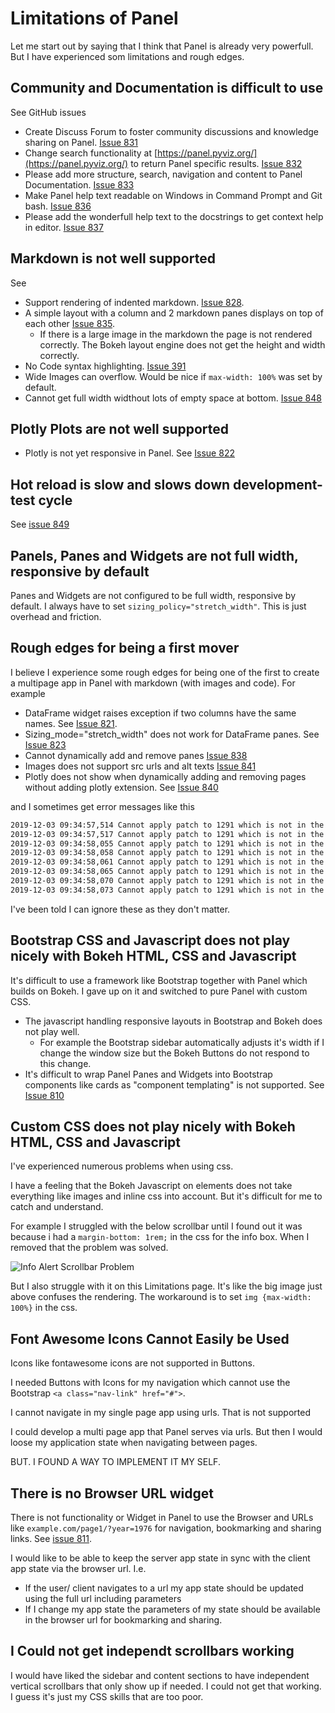 # Limitations of Panel

Let me start out by saying that I think that Panel is already very powerfull. But I have experienced som limitations and rough edges.

## Community and Documentation is difficult to use

See GitHub issues

- Create Discuss Forum to foster community discussions and knowledge sharing on Panel. [Issue 831](https://github.com/holoviz/panel/issues/831)
- Change search functionality at [https://panel.pyviz.org/](https://panel.pyviz.org/) to return Panel specific results. [Issue 832](https://github.com/holoviz/panel/issues/832)
- Please add more structure, search, navigation and content to Panel Documentation. [Issue 833](https://github.com/holoviz/panel/issues/833)
- Make Panel help text readable on Windows in Command Prompt and Git bash. [Issue 836](https://github.com/holoviz/panel/issues/836)
- Please add the wonderfull help text to the docstrings to get context help in editor. [Issue 837](https://github.com/holoviz/panel/issues/837)

## Markdown is not well supported

See

- Support rendering of indented markdown. [Issue 828](https://github.com/holoviz/panel/issues/828).
- A simple layout with a column and 2 markdown panes displays on top of each other [Issue 835](https://github.com/holoviz/panel/issues/835).
    - If there is a large image in the markdown the page is not rendered correctly. The Bokeh layout engine does not get the height and width correctly.
- No Code syntax highlighting. [Issue 391](https://github.com/holoviz/panel/issues/391)
- Wide Images can overflow. Would be nice if `max-width: 100%` was set by default.
- Cannot get full width widthout lots of empty space at bottom. [Issue 848](https://github.com/holoviz/panel/issues/848)

## Plotly Plots are not well supported

- Plotly is not yet responsive in Panel. See [Issue 822](https://github.com/holoviz/panel/issues/822)

## Hot reload is slow and slows down development-test cycle

See [issue 849](https://github.com/holoviz/panel/issues/849)

## Panels, Panes and Widgets are not full width, responsive by default

Panes and Widgets are not configured to be full width, responsive by default. I always have to set `sizing_policy="stretch_width"`. This is just overhead and friction.

## Rough edges for being a first mover

I believe I experience some rough edges for being one of the first to create a multipage app in Panel with markdown (with images and code). For example

- DataFrame widget raises exception if two columns have the same names. See [Issue 821](https://github.com/holoviz/panel/issues/821).
- Sizing_mode="stretch_width" does not work for DataFrame panes. See [Issue 823](https://github.com/holoviz/panel/issues/823)
- Cannot dynamically add and remove panes [Issue 838](https://github.com/holoviz/panel/issues/838)
- Images does not support src urls and alt texts [Issue 841](https://github.com/holoviz/panel/issues/841)
- Plotly does not show when dynamically adding and removing pages without adding plotly extension. See [Issue 840](https://github.com/holoviz/panel/issues/840)

and I sometimes get error messages like this

```bash
2019-12-03 09:34:57,514 Cannot apply patch to 1291 which is not in the document anymore
2019-12-03 09:34:57,517 Cannot apply patch to 1291 which is not in the document anymore
2019-12-03 09:34:58,055 Cannot apply patch to 1291 which is not in the document anymore
2019-12-03 09:34:58,058 Cannot apply patch to 1291 which is not in the document anymore
2019-12-03 09:34:58,061 Cannot apply patch to 1291 which is not in the document anymore
2019-12-03 09:34:58,065 Cannot apply patch to 1291 which is not in the document anymore
2019-12-03 09:34:58,070 Cannot apply patch to 1291 which is not in the document anymore
2019-12-03 09:34:58,073 Cannot apply patch to 1291 which is not in the document anymore
```

I've been told I can ignore these as they don't matter.

## Bootstrap CSS and Javascript does not play nicely with Bokeh HTML, CSS and Javascript

It's difficult to use a framework like Bootstrap together with Panel which builds on Bokeh. I gave up on it and switched to pure Panel with custom CSS.

- The javascript handling responsive layouts in Bootstrap and Bokeh does not play well.
    - For example the Bootstrap sidebar automatically adjusts it's width if I change the window size but the Bokeh Buttons do not respond to this change.
- It's difficult to wrap Panel Panes and Widgets into Bootstrap components like cards as "component templating" is not supported. See [Issue 810](https://github.com/holoviz/panel/issues/810)

## Custom CSS does not play nicely with Bokeh HTML, CSS and Javascript

I've experienced numerous problems when using css.

I have a feeling that the Bokeh Javascript on elements does not take everything like images and inline css into account. But it's difficult for me to catch and understand.

For example I struggled with the below scrollbar until I found out it was because i had a `margin-bottom: 1rem;` in the css for the info box. When I removed that the problem was solved.

![Info Alert Scrollbar Problem](https://github.com/MarcSkovMadsen/awesome-panel/blob/master/gallery/bootstrap_dashboard/assets/images/info_alert_scrollbar_problem.png?raw=true)

But I also struggle with it on this Limitations page. It's like the big image just above confuses the rendering. The workaround is to set `img {max-width: 100%}` in the css.

## Font Awesome Icons Cannot Easily be Used

Icons like fontawesome icons are not supported in Buttons.

I needed Buttons with Icons for my navigation which cannot use the Bootstrap `<a class="nav-link" href="#">`.

I cannot navigate in my single page app using urls. That is not supported

I could develop a multi page app that Panel serves via urls. But then I would loose my application state when navigating between pages.

BUT. I FOUND A WAY TO IMPLEMENT IT MY SELF.

## There is no Browser URL widget

There is not functionality or Widget in Panel to use the Browser and  URLs like `example.com/page1/?year=1976` for navigation, bookmarking and sharing links. See [issue 811](https://github.com/holoviz/panel/issues/811).

I would like to be able to keep the server app state in sync with the client app state via the browser url. I.e.

- If the user/ client navigates to a url my app state should be updated using the full url including parameters
- If I change my app state the parameters of my state should be available in the browser url for bookmarking and sharing.

## I Could not get independt scrollbars working

I would have liked the sidebar and content sections to have independent vertical scrollbars that only show up if needed. I could not get that working. I guess it's just my CSS skills that are too poor.